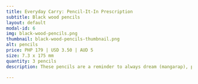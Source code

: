```yaml
---
title: Everyday Carry: Pencil-It-In Prescription
subtitle: Black wood pencils
layout: default
modal-id: 6
img: black-wood-pencils.png
thumbnail: black-wood-pencils-thumbnail.png
alt: pencils
price: PHP 179 | USD 3.50 | AUD 5
size: 7.3 x 175 mm
quantity: 3 pencils
description: These pencils are a reminder to always dream (mangarap), persevere (magsikap), and celebrate (magdiwang). Write down thoughts or sketch out ideas even when inspiration does not strike.

---
```

